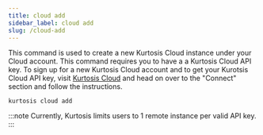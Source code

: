 ```yaml
---
title: cloud add
sidebar_label: cloud add
slug: /cloud-add
---
```


This command is used to create a new Kurtosis Cloud instance under your Cloud account. This command requires you to have a a Kurtosis Cloud API key. To sign up for a new Kurtosis Cloud account and to get your Kurotsis Cloud API key, visit [Kurtosis Cloud](https://cloud.kurtosis.com) and head on over to the "Connect" section and follow the instructions. 

```console
kurtosis cloud add
```

:::note
Currently, Kurtosis limits users to 1 remote instance per valid API key. 
:::